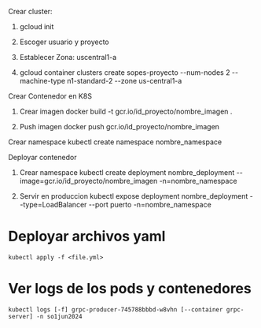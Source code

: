 Crear cluster:
1. gcloud init

2. Escoger usuario y proyecto

3. Establecer Zona: uscentral1-a

4. gcloud container clusters create sopes-proyecto --num-nodes 2 --machine-type n1-standard-2 --zone us-central1-a


Crear Contenedor en K8S
1. Crear imagen
docker build -t gcr.io/id_proyecto/nombre_imagen .

2. Push imagen
docker push gcr.io/id_proyecto/nombre_imagen

Crear namespace
kubectl create namespace nombre_namespace

Deployar contenedor
1. Crear namespace
kubectl create deployment nombre_deployment --image=gcr.io/id_proyecto/nombre_imagen -n=nombre_namespace

2. Servir en produccion
kubectl expose deployment nombre_deployment --type=LoadBalancer --port puerto -n=nombre_namespace

# Deployar archivos yaml
`kubectl apply -f <file.yml>`

# Ver logs de los pods y contenedores
`kubectl logs [-f] grpc-producer-745788bbbd-w8vhn [--container grpc-server] -n so1jun2024`

